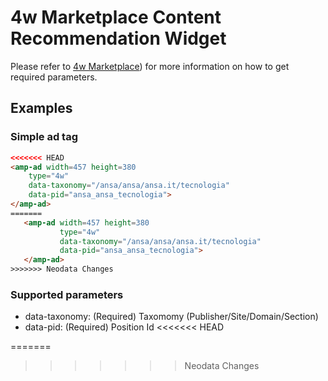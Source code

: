 <!---
Copyright 2015 The AMP HTML Authors. All Rights Reserved.

Licensed under the Apache License, Version 2.0 (the "License");
you may not use this file except in compliance with the License.
You may obtain a copy of the License at

      http://www.apache.org/licenses/LICENSE-2.0

Unless required by applicable law or agreed to in writing, software
distributed under the License is distributed on an "AS-IS" BASIS,
WITHOUT WARRANTIES OR CONDITIONS OF ANY KIND, either express or implied.
See the License for the specific language governing permissions and
limitations under the License.
-->

# 4w Marketplace Content Recommendation Widget 

Please refer to [4w Marketplace](mailto:4winfo@4wmarketplace.com)) for more
information on how to get required parameters.

## Examples

### Simple ad tag 

```html
<<<<<<< HEAD
<amp-ad width=457 height=380
    type="4w"
    data-taxonomy="/ansa/ansa/ansa.it/tecnologia"
    data-pid="ansa_ansa_tecnologia">
</amp-ad>
=======
   <amp-ad width=457 height=380
           type="4w"
           data-taxonomy="/ansa/ansa/ansa.it/tecnologia"
           data-pid="ansa_ansa_tecnologia">
   </amp-ad>
>>>>>>> Neodata Changes
```

### Supported parameters

* data-taxonomy: (Required) Taxomomy (Publisher/Site/Domain/Section)
* data-pid: (Required) Position Id
<<<<<<< HEAD

=======
>>>>>>> Neodata Changes
